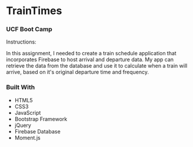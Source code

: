 # TrainTimes

### UCF Boot Camp 

Instructions: 

In this assignment, I needed to create a train schedule application that incorporates Firebase to host arrival and departure data. My app can retrieve the data from the database and use it to calculate when a train will arrive, based on it's original departure time and frequency.


### Built With

* HTML5
* CSS3
* JavaScript
* Bootstrap Framework
* jQuery 
* Firebase Database
* Moment.js
